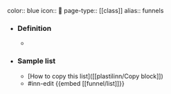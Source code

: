 color:: blue
icon:: 🔽
page-type:: [[class]]
alias:: funnels

- ### Definition 
  - 
- ### Sample list
  - [How to copy this list]([[plastilinn/Copy block]])
  - #inn-edit {{embed [[funnel/list]]}}


